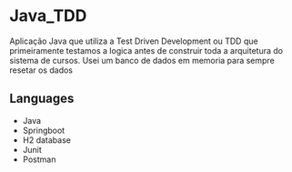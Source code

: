 # Java_TDD
Aplicação Java que utiliza a Test Driven Development ou TDD que primeiramente testamos a logica antes de construir toda a arquitetura do sistema de cursos. Usei um banco de dados em memoria para sempre resetar os dados
&nbsp;

## Languages
- Java
- Springboot
- H2 database
- Junit
- Postman
